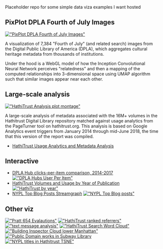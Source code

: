 Placeholder repo for some simple data viza examples I want hosted

## PixPlot DPLA Fourth of July Images

[!["PixPlot DPLA Fourth of July Images"](./images/pixplot_screencast_460.gif)](https://hadro.github.io/pix-plot-dpla/)

A visualization of 7,384 "Fourth of July" (and related search) images from the Digital Public Library of America (DPLA), which aggregates cultural heritage metadata from thousands of institutions.

Under the hood is a WebGL model of how the Inception Convolutional Neural Network perceives "relatedness" and then a mapping of the computed relationships into 3-dimensional space using UMAP algorithm such that similar images appear near each other.

## Large-scale analysis

[!["HathiTrust Analysis plot montage"](./image/hathi_analysis_montage.jpg)](https://hadro.github.io/hathi_analysis/analysis.html)

A large-scale analysis of metadata associated with the 16M+ volumes in the Hathitrust Digital Library repository matched against usage analytics from the PageTurner tool on hathitrust.org. This analysis is based on Google Analytics event triggers from January 2014 through mid-June 2018, the time that this version of the report was compiled.

- [HathiTrust Usage Analytics and Metadata Analysis](https://hadro.github.io/hathi_analysis/analysis.html)

## Interactive

- [DPLA Hub clicks-per-item comparison, 2014-2017](https://hadro.github.io/data-analysis-and-viz-examples/dpla_hubs/half_year_dpla_hubs.html)
[!["DPLA Hubs User Per Item"](./images/dpla_hubs_use_per_item_six_months_700.gif)](https://hadro.github.io/data-analysis-and-viz-examples/dpla_hubs/half_year_dpla_hubs.html)
- [HathiTrust Volumes and Usage by Year of Publication](https://hadro.github.io/hathi_analysis/percentage_years.html)
[!["HathiTrust by year"](./images/hathi_by_year.png)](https://hadro.github.io/data-analysis-and-viz-examples/dpla_hubs/half_year_dpla_hubs.html)
- [NYPL Top Blog Posts Streamgraph](https://hadro.github.io/data-analysis-and-viz-examples/nypl_blogs/NYPL_blogs_streamgraph.html)
[!["NYPL Top Blog posts"](./images/nypl_blogs.png)](https://hadro.github.io/data-analysis-and-viz-examples/nypl_blogs/NYPL_blogs_streamgraph.html)

## Other viz

[!["Pratt 654 Evalautions"][evaluations]](./images/evaluations.png)
[!["HathiTrust ranked referrers"][hathi_referrers]](./images/hathitrust_referrers_bump_chart_solo.png)
[!["text message analysis"][text_messages]](./images/Josh_text_messages.jpg)
[!["HathiTrust Search Word Cloud"][hathi_cloud]](./images/hathi_search_queries.png)
[!["Building Inspector Cloud lower Manhattan"][building_inspector]](./images/streets_8-48.png)
[!["Public Domain works in Subway Library][subway_library]](./images/subway_library_public_domain.png)
[!["NYPL titles in Hathitrust TSNE"][nypl_in_hathi_tsne]](./images/nypl_in_hathi.png)


[evaluations]: ./images/evaluations_700.png "Pratt 654 Evaluations"
[hathi_cloud]: ./images/hathi_search_queries_700.png "HathiTrust Search Word Cloud"
[hathi_referrers]: ./images/hathitrust_referrers_bump_chart_solo_700.png "HathiTrust ranked referrers"
[text_messages]: ./images/Josh_text_messages_700.jpg "Text message analysis"
[nypl_in_hathi_tsne]: ./images/nypl_in_hathi_700.png "NYPL titles in HathiTrust TSNE"
[building_inspector]: ./images/streets_8-48_700.png "Buildling Inspector Cloud lower Manhattan"
[subway_library]: ./images/subway_library_public_domain_700.png "Public Domain works in Subway Library"
[dpla_use]: ./images/dpla_hubs_use_per_item_six_months_700.gif "DPLA Hubs User Per Item"

